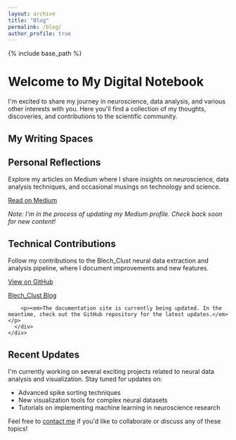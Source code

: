 ```yaml
---
layout: archive
title: "Blog"
permalink: /blog/
author_profile: true
---
```


{% include base_path %}

# Welcome to My Digital Notebook

I'm excited to share my journey in neuroscience, data analysis, and various other interests with you. Here you'll find a collection of my thoughts, discoveries, and contributions to the scientific community.

## My Writing Spaces

<div class="grid__wrapper">
  <div class="grid__item">
    <div class="archive__item">
      <div class="archive__item-teaser">
        <i class="fas fa-pen-fancy fa-3x" style="color: #333;"></i>
      </div>
      <div class="archive__item-body">
        <h2 class="archive__item-title">Personal Reflections</h2>
        <div class="archive__item-excerpt">
          <p>Explore my articles on Medium where I share insights on neuroscience, data analysis techniques, and occasional musings on technology and science.</p>
        </div>
        <p><a href="https://medium.com/@abuzar_mahmood" class="btn btn--primary">Read on Medium</a></p>
        <p><em>Note: I'm in the process of updating my Medium profile. Check back soon for new content!</em></p>
      </div>
    </div>
  </div>
  
  <div class="grid__item">
    <div class="archive__item">
      <div class="archive__item-teaser">
        <i class="fas fa-brain fa-3x" style="color: #333;"></i>
      </div>
      <div class="archive__item-body">
        <h2 class="archive__item-title">Technical Contributions</h2>
        <div class="archive__item-excerpt">
          <p>Follow my contributions to the Blech_Clust neural data extraction and analysis pipeline, where I document improvements and new features.</p>
        </div>
        <p><a href="https://github.com/KatzLabBrandeis/blech_clust" class="btn btn--primary">View on GitHub</a></p>

<p><a
href="https://katzlabbrandeis.github.io/blech_clust/blogs/blogs_main.html" class="btn btn--primary">Blech_Clust Blog</a></p>

        <p><em>The documentation site is currently being updated. In the meantime, check out the GitHub repository for the latest updates.</em></p>
      </div>
    </div>
  </div>
</div>

## Recent Updates

I'm currently working on several exciting projects related to neural data analysis and visualization. Stay tuned for updates on:

- Advanced spike sorting techniques
- New visualization tools for complex neural datasets
- Tutorials on implementing machine learning in neuroscience research

Feel free to [contact me](/contact/) if you'd like to collaborate or discuss any of these topics!
